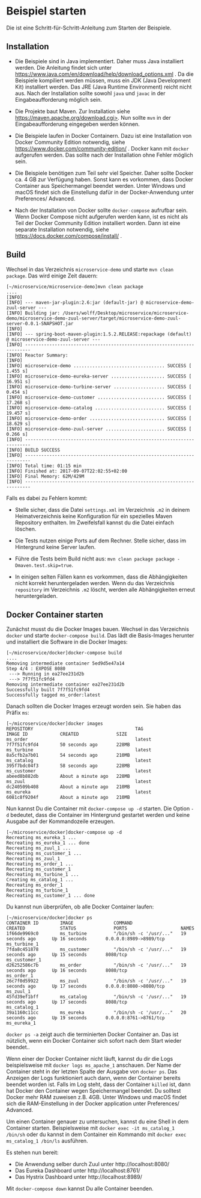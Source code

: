 # Beispiel starten

Die ist eine Schritt-für-Schritt-Anleitung zum Starten der Beispiele.

## Installation

* Die Beispiele sind in Java implementiert. Daher muss Java
  installiert werden. Die Anleitung findet sich unter
  https://www.java.com/en/download/help/download_options.xml . Da die
  Beispiele kompiliert werden müssen, muss ein JDK (Java Development
  Kit) installiert werden. Das JRE (Java Runtime Environment) reicht
  nicht aus. Nach der Installation sollte sowohl `java` und `javac` in
  der Eingabeaufforderung möglich sein.

* Die Projekte baut Maven. Zur Installation siehe
  https://maven.apache.org/download.cgi>. Nun sollte `mvn` in der
  Eingabeaufforderung eingegeben werden können.

* Die Beispiele laufen in Docker Containern. Dazu ist eine
  Installation von Docker Community Edition notwendig, siehe
  https://www.docker.com/community-edition/ . Docker kann mit
  `docker` aufgerufen werden. Das sollte nach der Installation ohne
  Fehler möglich sein.

* Die Beispiele benötigen zum Teil sehr viel Speicher. Daher sollte
  Docker ca. 4 GB zur Verfügung haben. Sonst kann es vorkommen, dass
  Docker Container aus Speichermangel beendet werden. Unter Windows
  und macOS findet sich die Einstellung dafür in der Docker-Anwendung
  unter Preferences/ Advanced.

* Nach der Installation von Docker sollte `docker-compose` aufrufbar
  sein. Wenn Docker Compose nicht aufgerufen werden kann, ist es nicht
  als Teil der Docker Community Edition installiert worden. Dann ist
  eine separate Installation notwendig, siehe
  https://docs.docker.com/compose/install/ .

## Build

Wechsel in das Verzeichnis `microservice-demo` und starte `mvn clean
package`. Das wird einige Zeit dauern:

```
[~/microservice/microservice-demo]mvn clean package
....
[INFO] 
[INFO] --- maven-jar-plugin:2.6:jar (default-jar) @ microservice-demo-zuul-server ---
[INFO] Building jar: /Users/wolff/Desktop/microservice/microservice-demo/microservice-demo-zuul-server/target/microservice-demo-zuul-server-0.0.1-SNAPSHOT.jar
[INFO] 
[INFO] --- spring-boot-maven-plugin:1.5.2.RELEASE:repackage (default) @ microservice-demo-zuul-server ---
[INFO] ------------------------------------------------------------------------
[INFO] Reactor Summary:
[INFO] 
[INFO] microservice-demo .................................. SUCCESS [  1.455 s]
[INFO] microservice-demo-eureka-server .................... SUCCESS [ 16.951 s]
[INFO] microservice-demo-turbine-server ................... SUCCESS [  0.454 s]
[INFO] microservice-demo-customer ......................... SUCCESS [ 17.268 s]
[INFO] microservice-demo-catalog .......................... SUCCESS [ 19.457 s]
[INFO] microservice-demo-order ............................ SUCCESS [ 18.629 s]
[INFO] microservice-demo-zuul-server ...................... SUCCESS [  0.266 s]
[INFO] ------------------------------------------------------------------------
[INFO] BUILD SUCCESS
[INFO] ------------------------------------------------------------------------
[INFO] Total time: 01:15 min
[INFO] Finished at: 2017-09-07T22:02:55+02:00
[INFO] Final Memory: 62M/429M
[INFO] ------------------------------------------------------------------------
```

Falls es dabei zu Fehlern kommt:

* Stelle sicher, dass die Datei `settings.xml` im Verzeichnis  `.m2`
in deinem Heimatverzeichnis keine Konfiguration für ein spezielles
Maven Repository enthalten. Im Zweifelsfall kannst du die Datei
einfach löschen.

* Die Tests nutzen einige Ports auf dem Rechner. Stelle sicher, dass
  im Hintergrund keine Server laufen.

* Führe die Tests beim Build nicht aus: `mvn clean package package
  -Dmaven.test.skip=true`.

* In einigen selten Fällen kann es vorkommen, dass die Abhängigkeiten
  nicht korrekt heruntergeladen werden. Wenn du das Verzeichnis
  `repository` im Verzeichnis `.m2` löscht, werden alle Abhängigkeiten
  erneut heruntergeladen.

## Docker Container starten

Zunächst musst du die Docker Images bauen. Wechsel in das Verzeichnis 
`docker` und starte `docker-compose build`. Das lädt die Basis-Images
herunter und installiert die Software in die Docker Images:

```
[~/microservice/docker]docker-compose build 
....
Removing intermediate container 5ed9d5e47a14
Step 4/4 : EXPOSE 8080
 ---> Running in ea27ee231d2b
 ---> 7f7f51fc9fd4
Removing intermediate container ea27ee231d2b
Successfully built 7f7f51fc9fd4
Successfully tagged ms_order:latest
```

Danach sollten die Docker Images erzeugt worden sein. Sie haben das
Präfix `ms`:

```
[~/microservice/docker]docker images
REPOSITORY                                      TAG                 IMAGE ID            CREATED              SIZE
ms_order                                        latest              7f7f51fc9fd4        50 seconds ago       228MB
ms_turbine                                      latest              8a5cfb2a7b01        54 seconds ago       210MB
ms_catalog                                      latest              395f7bdc04f3        58 seconds ago       228MB
ms_customer                                     latest              abeed8b882db        About a minute ago   228MB
ms_zuul                                         latest              dc240509b408        About a minute ago   210MB
ms_eureka                                       latest              6081c8f9204f        About a minute ago   210MB
```

Nun kannst Du die Container mit `docker-compose up -d` starten. Die
Option `-d` bedeutet, dass die Container im Hintergrund gestartet
werden und keine Ausgabe auf der Kommandozeile erzeugen.

```
[~/microservice/docker]docker-compose up -d
Recreating ms_eureka_1 ... 
Recreating ms_eureka_1 ... done
Recreating ms_zuul_1 ... 
Recreating ms_customer_1 ... 
Recreating ms_zuul_1
Recreating ms_order_1 ... 
Recreating ms_customer_1
Recreating ms_turbine_1 ... 
Creating ms_catalog_1 ... 
Recreating ms_order_1
Recreating ms_turbine_1
Recreating ms_customer_1 ... done
```

Du kannst nun überprüfen, ob alle Docker Container laufen:

```
[~/microservice/docker]docker ps
CONTAINER ID        IMAGE               COMMAND                  CREATED             STATUS              PORTS                    NAMES
1f66de9969c0        ms_turbine          "/bin/sh -c '/usr/..."   19 seconds ago      Up 16 seconds       0.0.0.0:8989->8989/tcp   ms_turbine_1
7fda8c451878        ms_customer         "/bin/sh -c '/usr/..."   19 seconds ago      Up 15 seconds       8080/tcp                 ms_customer_1
d26252586c7b        ms_order            "/bin/sh -c '/usr/..."   19 seconds ago      Up 16 seconds       8080/tcp                 ms_order_1
26c7f0d59922        ms_zuul             "/bin/sh -c '/usr/..."   19 seconds ago      Up 17 seconds       0.0.0.0:8080->8080/tcp   ms_zuul_1
45fd39ef1bff        ms_catalog          "/bin/sh -c '/usr/..."   19 seconds ago      Up 17 seconds       8080/tcp                 ms_catalog_1
39a1160c11cc        ms_eureka           "/bin/sh -c '/usr/..."   20 seconds ago      Up 19 seconds       0.0.0.0:8761->8761/tcp   ms_eureka_1
```

`docker ps -a`  zeigt auch die terminierten Docker Container an. Das
ist nützlich, wenn ein Docker Container sich sofort nach dem Start
wieder beendet..

Wenn einer der Docker Container nicht läuft, kannst du dir die Logs
beispielsweise mit `docker logs ms_apache_1` anschauen. Der Name
der Container steht in der letzten Spalte der Ausgabe von `docker
ps`. Das Anzeigen der Logs funktioniert auch dann, wenn der Container
bereits beendet worden ist. Falls im Log steht, dass der Container
`killed` ist, dann hat Docker den Container wegen Speichermangel
beendet. Du solltest Docker mehr RAM zuweisen z.B. 4GB. Unter Windows
und macOS findet sich die RAM-Einstellung in der Docker application
unter Preferences/ Advanced.

Um einen Container genauer zu untersuchen, kannst du eine Shell in dem
Container starten. Beispielsweise mit `docker exec -it
ms_catalog_1 /bin/sh` oder du kannst in dem Container ein
Kommando mit `docker exec ms_catalog_1 /bin/ls` ausführen.

Es stehen nun bereit:

* Die Anwendung selber durch Zuul unter http://localhost:8080/
* Das Eureka Dashboard unter http://localhost:8761/
* Das Hystrix Dashboard unter http://localhost:8989/

Mit `docker-compose down` kannst Du alle Container beenden.

